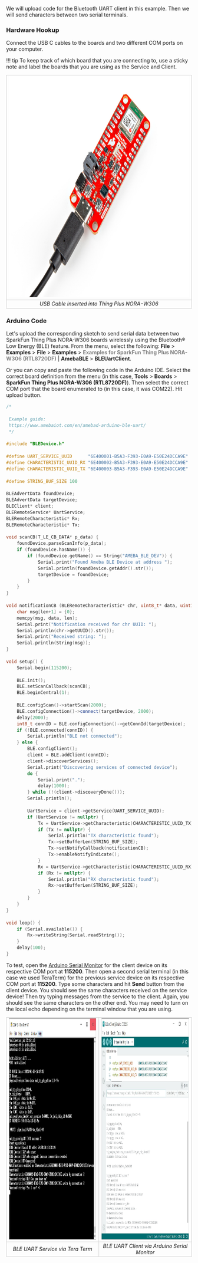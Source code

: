 


We will upload code for the Bluetooth UART client in this example. Then we will send characters between two serial terminals.



### Hardware Hookup

Connect the USB C cables to the boards and two different COM ports on your computer.

!!! tip
    To keep track of which board that you are connecting to, use a sticky note and label the boards that you are using as the Service and Client.

<div style="text-align: center;">
  <table>
    <tr style="vertical-align:middle;">
     <td style="text-align: center; vertical-align: middle; border: solid 1px #cccccc;"><a href="../assets/img/WRL-21637_Thing_Plus_NORA-W306_USB_Cable.jpg"><img src="../assets/img/WRL-21637_Thing_Plus_NORA-W306_USB_Cable.jpg" width="600px" height="600px" alt="USB Cable inserted into Thing Plus NORA-W306"></a></td>
    </tr>
    <tr style="vertical-align:middle;">
     <td style="text-align: center; vertical-align: middle; border: solid 1px #cccccc;"><i>USB Cable inserted into Thing Plus NORA-W306</i></td>
    </tr>
  </table>
</div>



### Arduino Code

Let&apos;s upload the corresponding sketch to send serial data between two SparkFun Thing Plus NORA-W306 boards wirelessly using the Bluetooth&reg; Low Energy (BLE) feature. From the menu, select the following: **File** > **Examples** > **File** > **Examples** > <font style="color:gray"><b>Examples for SparkFun Thing Plus NORA-W306 (RTL8720DF)</b></font> | **AmebaBLE** > **BLEUartClient**.

Or you can copy and paste the following code in the Arduino IDE. Select the correct board definition from the menu (in this case, **Tools** > **Boards** > **SparkFun Thing Plus NORA-W306 (RTL8720DF)**). Then select the correct COM port that the board enumerated to (in this case, it was COM22). Hit upload button.

``` C++
/*

 Example guide:
 https://www.amebaiot.com/en/amebad-arduino-ble-uart/
 */

#include "BLEDevice.h"

#define UART_SERVICE_UUID      "6E400001-B5A3-F393-E0A9-E50E24DCCA9E"
#define CHARACTERISTIC_UUID_RX "6E400002-B5A3-F393-E0A9-E50E24DCCA9E"
#define CHARACTERISTIC_UUID_TX "6E400003-B5A3-F393-E0A9-E50E24DCCA9E"

#define STRING_BUF_SIZE 100

BLEAdvertData foundDevice;
BLEAdvertData targetDevice;
BLEClient* client;
BLERemoteService* UartService;
BLERemoteCharacteristic* Rx;
BLERemoteCharacteristic* Tx;

void scanCB(T_LE_CB_DATA* p_data) {
    foundDevice.parseScanInfo(p_data);
    if (foundDevice.hasName()) {
        if (foundDevice.getName() == String("AMEBA_BLE_DEV")) {
            Serial.print("Found Ameba BLE Device at address ");
            Serial.println(foundDevice.getAddr().str());
            targetDevice = foundDevice;
        }
    }
}

void notificationCB (BLERemoteCharacteristic* chr, uint8_t* data, uint16_t len) {
    char msg[len+1] = {0};
    memcpy(msg, data, len);
    Serial.print("Notification received for chr UUID: ");
    Serial.println(chr->getUUID().str());
    Serial.print("Received string: ");
    Serial.println(String(msg));
}

void setup() {
    Serial.begin(115200);

    BLE.init();
    BLE.setScanCallback(scanCB);
    BLE.beginCentral(1);

    BLE.configScan()->startScan(2000);
    BLE.configConnection()->connect(targetDevice, 2000);
    delay(2000);
    int8_t connID = BLE.configConnection()->getConnId(targetDevice);
    if (!BLE.connected(connID)) {
        Serial.println("BLE not connected");
    } else {
        BLE.configClient();
        client = BLE.addClient(connID);
        client->discoverServices();
        Serial.print("Discovering services of connected device");
        do {
            Serial.print(".");
            delay(1000);
        } while (!(client->discoveryDone()));
        Serial.println();

        UartService = client->getService(UART_SERVICE_UUID);
        if (UartService != nullptr) {
            Tx = UartService->getCharacteristic(CHARACTERISTIC_UUID_TX);
            if (Tx != nullptr) {
                Serial.println("TX characteristic found");
                Tx->setBufferLen(STRING_BUF_SIZE);
                Tx->setNotifyCallback(notificationCB);
                Tx->enableNotifyIndicate();
            }
            Rx = UartService->getCharacteristic(CHARACTERISTIC_UUID_RX);
            if (Rx != nullptr) {
                Serial.println("RX characteristic found");
                Rx->setBufferLen(STRING_BUF_SIZE);
            }
        }
    }
}

void loop() {
    if (Serial.available()) {
        Rx->writeString(Serial.readString());
    }
    delay(100);
}
```

To test, open the [Arduino Serial Monitor](https://learn.sparkfun.com/tutorials/terminal-basics/arduino-serial-monitor-windows-mac-linux) for the client device on its respective COM port at **115200**. Then open a second serial terminal (in this case we used TeraTerm) for the previous service device on its respective COM port at **115200**. Type some characters and hit **Send** button from the client device. You should see the same characters received on the service device! Then try typing messages from the service to the client. Again, you should see the same characters on the other end. You may need to turn on the local echo depending on the terminal window that you are using.

<div style="text-align: center;">
  <table>
    <tr style="vertical-align:middle;">
     <td style="text-align: center; vertical-align: middle; border: solid 1px #cccccc;"><a href="../assets/img/Arduino_NORA_W306_BLE_UART_Service_Output.JPG"><img src="../assets/img/Arduino_NORA_W306_BLE_UART_Service_Output.JPG" width="600px" height="600px" alt="BLE UART Service via Tera Term"></a></td>
     <td style="text-align: center; vertical-align: middle; border: solid 1px #cccccc;"><a href="../assets/img/Arduino_NORA_W306_BLE_UART_Client_Output.JPG"><img src="../assets/img/Arduino_NORA_W306_BLE_UART_Client_Output.JPG" width="600px" height="600px" alt="BLE UART Client via Arduino Serial Monitor"></a></td>
    </tr>
    <tr style="vertical-align:middle;">
     <td style="text-align: center; vertical-align: middle; border: solid 1px #cccccc;"><i>BLE UART Service via Tera Term</i></td>
     <td style="text-align: center; vertical-align: middle; border: solid 1px #cccccc;"><i>BLE UART Client via Arduino Serial Monitor</i></td>
    </tr>
  </table>
</div>
